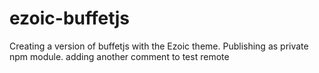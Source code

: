 # ezoic-buffetjs
Creating a version of buffetjs with the Ezoic theme. Publishing as private npm module. adding another comment to test remote
